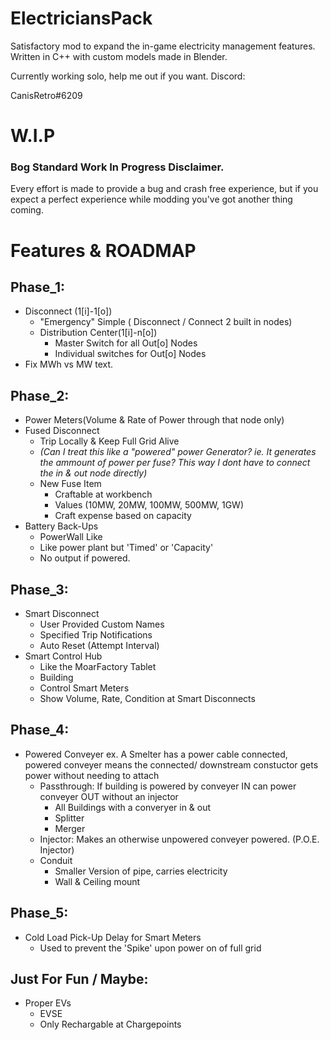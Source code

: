# ElectriciansPack
Satisfactory mod to expand the in-game electricity management features. Written in C++ with custom models made in Blender.

Currently working solo, help me out if you want. Discord: 

CanisRetro#6209

# W.I.P
### Bog Standard Work In Progress Disclaimer. 
Every effort is made to provide a bug and crash free experience, but if you expect a perfect experience while modding you've got another thing coming.

# Features & ROADMAP
## Phase_1:
  + Disconnect (1[i]-1[o]) 
    + "Emergency" Simple ( Disconnect / Connect 2 built in nodes)
    + Distribution Center(1[i]-n[o])
      + Master Switch for all Out[o] Nodes
      + Individual switches for Out[o] Nodes  
  + Fix MWh vs MW text.
## Phase_2:
  + Power Meters(Volume & Rate of Power through that node only)
  + Fused Disconnect
    + Trip Locally & Keep Full Grid Alive
    + *(Can I treat this like a "powered" power Generator? ie. It generates the ammount of power per fuse? This way I dont have to connect the in & out node directly)*
    + New Fuse Item
      + Craftable at workbench
      + Values (10MW, 20MW, 100MW, 500MW, 1GW)
      + Craft expense based on capacity
  + Battery Back-Ups
    + PowerWall Like
    + Like power plant but 'Timed' or 'Capacity'
    + No output if powered.
## Phase_3:
  + Smart Disconnect
	  + User Provided Custom Names
	  + Specified Trip Notifications
	  + Auto Reset (Attempt Interval)
  + Smart Control Hub
	  + Like the MoarFactory Tablet
	  + Building
	  + Control Smart Meters
	  + Show Volume, Rate, Condition at Smart Disconnects
## Phase_4:
  + Powered Conveyer
    ex. A Smelter has a power cable connected, powered conveyer means the connected/ downstream constuctor gets power without needing to attach
    + Passthrough: If building is powered by conveyer IN can power conveyer OUT without an injector
      + All Buildings with a converyer in & out 
      + Splitter
      + Merger
    + Injector: Makes an otherwise unpowered conveyer powered. (P.O.E. Injector)
    + Conduit
      + Smaller Version of pipe, carries electricity
      + Wall & Ceiling mount
## Phase_5:
  + Cold Load Pick-Up Delay for Smart Meters
    + Used to prevent the 'Spike' upon power on of full grid
## Just For Fun / Maybe:
  + Proper EVs
    + EVSE
    + Only Rechargable at Chargepoints
